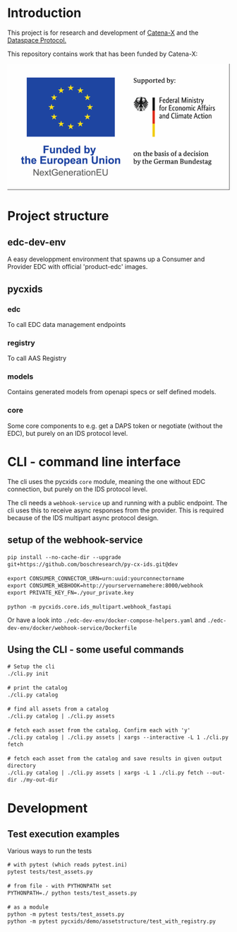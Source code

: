 # Introduction
This project is for research and development of [Catena-X](https://catena-x.net/) and the [Dataspace Protocol.](https://docs.internationaldataspaces.org/dataspace-protocol/)

This repository contains work that has been funded by Catena-X:

![Catena-X funded project](./docs/funded_project.png)

# Project structure
## edc-dev-env
A easy developpment environment that spawns up a Consumer and Provider EDC with official 'product-edc' images.

## pycxids
### edc
To call EDC data management endpoints
### registry
To call AAS Registry
### models
Contains generated models from openapi specs or self defined models.
### core
Some core components to e.g. get a DAPS token or negotiate (without the EDC), but purely on an IDS protocol level.

# CLI - command line interface
The cli uses the pycxids `core` module, meaning the one without EDC connection, but purely on the IDS protocol level.

The cli needs a `webhook-service` up and running with a public endpoint. The cli uses this to receive async responses from the provider. This is required because of the IDS multipart async protocol design.

## setup of the webhook-service
```
pip install --no-cache-dir --upgrade git+https://github.com/boschresearch/py-cx-ids.git@dev

export CONSUMER_CONNECTOR_URN=urn:uuid:yourconnectorname
export CONSUMER_WEBHOOK=http://yourservernamehere:8000/webhook
export PRIVATE_KEY_FN=./your_private.key

python -m pycxids.core.ids_multipart.webhook_fastapi

```
Or have a look into `./edc-dev-env/docker-compose-helpers.yaml` and `./edc-dev-env/docker/webhook-service/Dockerfile`

## Using the CLI - some useful commands
```
# Setup the cli
./cli.py init

# print the catalog
./cli.py catalog

# find all assets from a catalog
./cli.py catalog | ./cli.py assets

# fetch each asset from the catalog. Confirm each with 'y'
./cli.py catalog | ./cli.py assets | xargs --interactive -L 1 ./cli.py fetch

# fetch each asset from the catalog and save results in given output directory
./cli.py catalog | ./cli.py assets | xargs -L 1 ./cli.py fetch --out-dir ./my-out-dir
```

# Development
## Test execution examples
Various ways to run the tests

```
# with pytest (which reads pytest.ini)
pytest tests/test_assets.py

# from file - with PYTHONPATH set
PYTHONPATH=./ python tests/test_assets.py

# as a module
python -m pytest tests/test_assets.py
python -m pytest pycxids/demo/assetstructure/test_with_registry.py

```